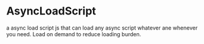 # AsyncLoadScript
a async load script js that can load any async script whatever ane whenever you need. Load on demand to reduce loading burden.
